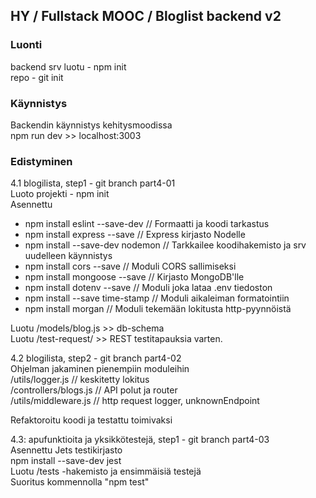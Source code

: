 
## HY / Fullstack MOOC / Bloglist backend v2

### Luonti  

backend srv luotu - npm init  
repo - git init  

### Käynnistys  
Backendin käynnistys kehitysmoodissa  
npm run dev >> localhost:3003  
 

### Edistyminen

4.1 blogilista, step1  - git branch part4-01  
Luoto projekti - npm init  
Asennettu  
- npm install eslint --save-dev // Formaatti ja koodi tarkastus 
- npm install express --save  // Express kirjasto Nodelle
- npm install --save-dev nodemon  // Tarkkailee koodihakemisto ja srv uudelleen käynnistys
- npm install cors --save // Moduli CORS sallimiseksi 
- npm install mongoose --save  // Kirjasto MongoDB'lle  
- npm install dotenv --save // Moduli joka lataa .env tiedoston  
- npm install --save time-stamp // Moduli aikaleiman formatointiin   
- npm install morgan // Moduli tekemään lokitusta http-pyynnöistä   

Luotu /models/blog.js >> db-schema    
Luotu /test-request/ >> REST testitapauksia varten.  

4.2 blogilista, step2  - git branch part4-02  
Ohjelman jakaminen pienempiin moduleihin  
/utils/logger.js  // keskitetty lokitus  
/controllers/blogs.js // API polut ja router  
/utils/middleware.js  // http request logger, unknownEndpoint  

Refaktoroitu koodi ja testattu toimivaksi  

4.3: apufunktioita ja yksikkötestejä, step1  - git branch part4-03  
Asennettu Jets testikirjasto  
npm install --save-dev jest  
Luotu /tests -hakemisto ja ensimmäisiä testejä  
Suoritus kommennolla "npm test"  












